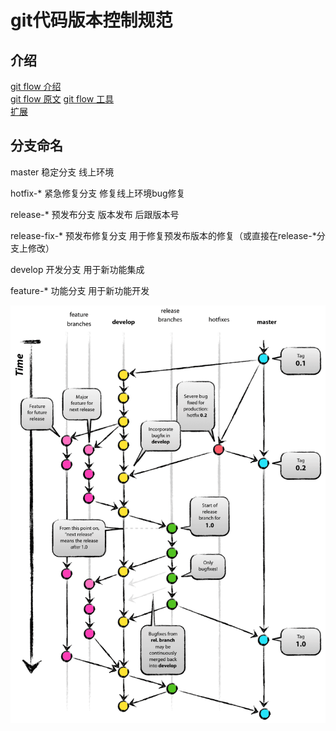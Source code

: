 # git代码版本控制规范


## 介绍
[git flow 介绍](http://www.ituring.com.cn/article/56870)  
[git flow 原文](https://nvie.com/posts/a-successful-git-branching-model/) 
[git flow 工具](http://danielkummer.github.io/git-flow-cheatsheet/index.zh_CN.html)  
[扩展](http://www.ruanyifeng.com/blog/2015/12/git-workflow.html)  


## 分支命名

master 稳定分支  线上环境

hotfix-* 紧急修复分支  修复线上环境bug修复

release-* 预发布分支  版本发布 后跟版本号

release-fix-* 预发布修复分支 用于修复预发布版本的修复（或直接在release-*分支上修改）

develop 开发分支   用于新功能集成

feature-* 功能分支  用于新功能开发

![图片](./static/image/git-model@2x.png)